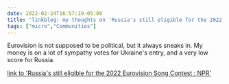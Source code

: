 ```yaml
---
date: 2022-02-24T16:57:19-05:00
title: "linkblog: my thoughts on 'Russia's still eligible for the 2022 Eurovision Song Contest : NPR'"
tags: ["micro","Communities"]
---
```

Eurovision is not supposed to be political, but it always sneaks in. My money is on a lot of sympathy votes for Ukraine's entry, and a very low score for Russia.
 
[link to 'Russia's still eligible for the 2022 Eurovision Song Contest : NPR'](https://www.npr.org/2022/02/24/1082857170/russia-ukraine-eurovision-song-contest-2022)
